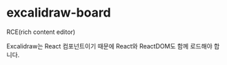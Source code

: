 # excalidraw-board
RCE(rich content editor)

Excalidraw는 React 컴포넌트이기 때문에 React와 ReactDOM도 함께 로드해야 합니다.
